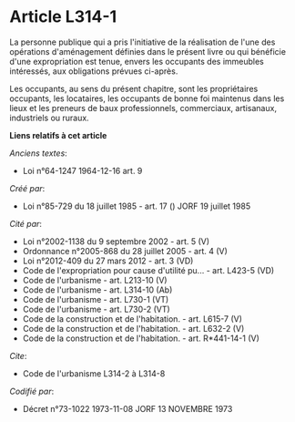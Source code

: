 # Article L314-1

La personne publique qui a pris l'initiative de la réalisation de l'une des opérations d'aménagement définies dans le présent
livre ou qui bénéficie d'une expropriation est tenue, envers les occupants des immeubles intéressés, aux obligations prévues
ci-après.

Les occupants, au sens du présent chapitre, sont les propriétaires occupants, les locataires, les occupants de bonne foi
maintenus dans les lieux et les preneurs de baux professionnels, commerciaux, artisanaux, industriels ou ruraux.

**Liens relatifs à cet article**

_Anciens textes_:

  - Loi n°64-1247 1964-12-16 art. 9

_Créé par_:

  - Loi n°85-729 du 18 juillet 1985 - art. 17 () JORF 19 juillet 1985

_Cité par_:

  - Loi n°2002-1138 du 9 septembre 2002 - art. 5 (V)
  - Ordonnance n°2005-868 du 28 juillet 2005 - art. 4 (V)
  - Loi n°2012-409 du 27 mars 2012 - art. 3 (VD)
  - Code de l'expropriation pour cause d'utilité pu... - art. L423-5 (VD)
  - Code de l'urbanisme - art. L213-10 (V)
  - Code de l'urbanisme - art. L314-10 (Ab)
  - Code de l'urbanisme - art. L730-1 (VT)
  - Code de l'urbanisme - art. L730-2 (VT)
  - Code de la construction et de l'habitation. - art. L615-7 (V)
  - Code de la construction et de l'habitation. - art. L632-2 (V)
  - Code de la construction et de l'habitation. - art. R*441-14-1 (V)

_Cite_:

  - Code de l'urbanisme L314-2 à L314-8

_Codifié par_:

  - Décret n°73-1022 1973-11-08 JORF 13 NOVEMBRE 1973
